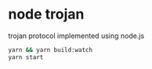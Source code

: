 # node trojan

trojan protocol implemented using node.js

```bash
yarn && yarn build:watch
yarn start
```
